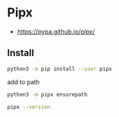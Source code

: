 # Pipx

- https://pypa.github.io/pipx/

## Install

```bash
python3 -m pip install --user pipx
```

add to path
```bash
python3 -m pipx ensurepath
```

```bash
pipx --version
```
